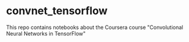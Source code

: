 # convnet_tensorflow
This repo contains notebooks about the Coursera course "Convolutional Neural Networks in TensorFlow"
